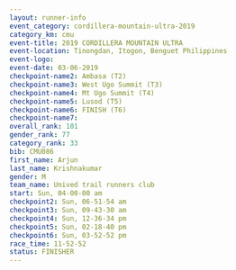 ```yaml
---
layout: runner-info 
event_category: cordillera-mountain-ultra-2019 
category_km: cmu 
event-title: 2019 CORDILLERA MOUNTAIN ULTRA 
event-location: Tinongdan, Itogon, Benguet Philippines 
event-logo: 
event-date: 03-06-2019 
checkpoint-name2: Ambasa (T2) 
checkpoint-name3: West Ugo Summit (T3) 
checkpoint-name4: Mt Ugo Summit (T4) 
checkpoint-name5: Lusod (T5) 
checkpoint-name6: FINISH (T6) 
checkpoint-name7: 
overall_rank: 101
gender_rank: 77
category_rank: 33
bib: CMU086
first_name: Arjun
last_name: Krishnakumar
gender: M
team_name: Unived trail runners club
start: Sun, 04-00-00 am
checkpoint2: Sun, 06-51-54 am
checkpoint3: Sun, 09-43-30 am
checkpoint4: Sun, 12-36-34 pm
checkpoint5: Sun, 02-18-40 pm
checkpoint6: Sun, 03-52-52 pm
race_time: 11-52-52
status: FINISHER
---
```

